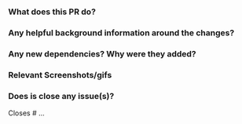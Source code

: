 ### What does this PR do?

### Any helpful background information around the changes?

### Any new dependencies? Why were they added?

### Relevant Screenshots/gifs

### Does is close any issue(s)?

Closes # ...
